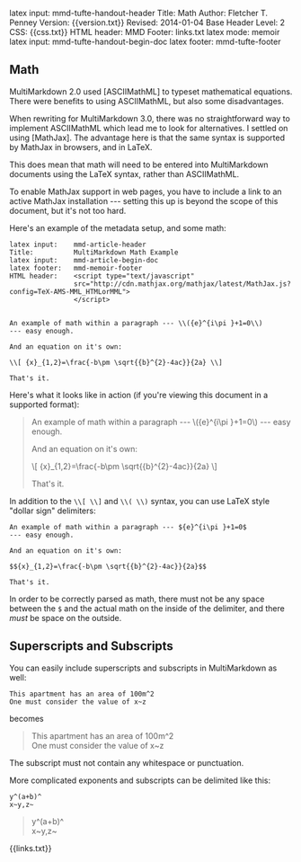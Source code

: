 latex input:	mmd-tufte-handout-header
Title:	Math
Author:	Fletcher T. Penney
Version:	{{version.txt}}
Revised:	2014-01-04 
Base Header Level:	2
CSS:	{{css.txt}}
HTML header:	<script type="text/javascript"
	src="http://cdn.mathjax.org/mathjax/latest/MathJax.js?config=TeX-AMS-MML_HTMLorMML">
	</script>
MMD Footer:	links.txt
latex mode:	memoir
latex input:	mmd-tufte-handout-begin-doc
latex footer:	mmd-tufte-footer


## Math ##

MultiMarkdown 2.0 used [ASCIIMathML] to typeset mathematical equations. There
were benefits to using ASCIIMathML, but also some disadvantages.

When rewriting for MultiMarkdown 3.0, there was no straightforward way to
implement ASCIIMathML which lead me to look for alternatives. I settled on
using [MathJax]. The advantage here is that the same syntax is supported by
MathJax in browsers, and in LaTeX. 

This does mean that math will need to be entered into MultiMarkdown documents
using the LaTeX syntax, rather than ASCIIMathML.

To enable MathJax support in web pages, you have to include a link to an
active MathJax installation --- setting this up is beyond the scope of this
document, but it's not too hard.

Here's an example of the metadata setup, and some math:

	latex input:	mmd-article-header  
	Title:			MultiMarkdown Math Example  
	latex input:	mmd-article-begin-doc  
	latex footer:	mmd-memoir-footer  
	HTML header:	<script type="text/javascript"
					src="http://cdn.mathjax.org/mathjax/latest/MathJax.js?config=TeX-AMS-MML_HTMLorMML">
					</script>
	
			
	An example of math within a paragraph --- \\({e}^{i\pi }+1=0\\)
	--- easy enough.

	And an equation on it's own:

	\\[ {x}_{1,2}=\frac{-b\pm \sqrt{{b}^{2}-4ac}}{2a} \\]

	That's it.


Here's what it looks like in action (if you're viewing this document in a
supported format):

> An example of math within a paragraph --- \\({e}^{i\pi }+1=0\\)
--- easy enough.
>
> And an equation on it's own:
>
>\\[ {x}_{1,2}=\frac{-b\pm \sqrt{{b}^{2}-4ac}}{2a} \\]
>
> That's it.

In addition to the `\\[ \\]` and `\\( \\)` syntax, you can use LaTeX style "dollar sign" delimiters:
	
	An example of math within a paragraph --- ${e}^{i\pi }+1=0$
	--- easy enough.

	And an equation on it's own:

	$${x}_{1,2}=\frac{-b\pm \sqrt{{b}^{2}-4ac}}{2a}$$

	That's it.

In order to be correctly parsed as math, there must not be any space between the `$` and the actual math on the inside of the delimiter, and there *must* be space on the outside.


## Superscripts and Subscripts ##

You can easily include superscripts and subscripts in MultiMarkdown as well:

	This apartment has an area of 100m^2
	One must consider the value of x~z

becomes
> This apartment has an area of 100m^2  
> One must consider the value of x~z

The subscript must not contain any whitespace or punctuation.

More complicated exponents and subscripts can be delimited like this:

	y^(a+b)^
	x~y,z~
> y^(a+b)^  
> x~y,z~

{{links.txt}}
